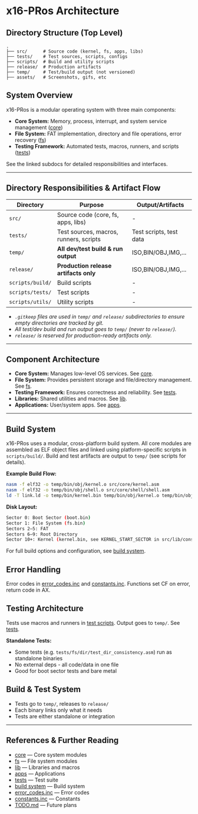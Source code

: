 # x16-PRos Architecture

## Directory Structure (Top Level)

```text
.
├── src/      # Source code (kernel, fs, apps, libs)
├── tests/    # Test sources, scripts, configs
├── scripts/  # Build and utility scripts
├── release/  # Production artifacts
├── temp/     # Test/build output (not versioned)
├── assets/   # Screenshots, gifs, etc
```

## System Overview

x16-PRos is a modular operating system with three main components:

- **Core System:** Memory, process, interrupt, and system service management ([core][core-readme])
- **File System:** FAT implementation, directory and file operations, error recovery ([fs][fs-readme])
- **Testing Framework:** Automated tests, macros, runners, and scripts ([tests][tests-readme])

See the linked subdocs for detailed responsibilities and interfaces.

---

## Directory Responsibilities & Artifact Flow

| Directory              | Purpose                                         | Output/Artifacts          |
|------------------------|------------------------------------------------|----------------------------|
| `src/`                 | Source code (core, fs, apps, libs)             | -                          |
| `tests/`               | Test sources, macros, runners, scripts          | Test scripts, test data   |
| `temp/`                | **All dev/test build & run output**             | ISO,BIN/OBJ,IMG,...      |
| `release/`             | **Production release artifacts only**           | ISO,BIN/OBJ,IMG,...      |
| `scripts/build/`       | Build scripts                                    | -                        |
| `scripts/tests/`       | Test scripts                                     | -                        |
| `scripts/utils/`       | Utility scripts                                  | -                        |

- *`.gitkeep` files are used in `temp/` and `release/` subdirectories to ensure empty directories are tracked by git.*
- *All test/dev build and run output goes to `temp/` (never to `release/`).*
- *`release/` is reserved for production-ready artifacts only.*

---

## Component Architecture

- **Core System:** Manages low-level OS services. See [core][core-readme].
- **File System:** Provides persistent storage and file/directory management. See [fs][fs-readme].
- **Testing Framework:** Ensures correctness and reliability. See [tests][tests-readme].
- **Libraries:** Shared utilities and macros. See [lib][lib-readme].
- **Applications:** User/system apps. See [apps][apps-readme].

---

## Build System

x16-PRos uses a modular, cross-platform build system. All core modules are assembled as ELF object files and linked using platform-specific scripts in `scripts/build/`. Build and test artifacts are output to `temp/` (see scripts for details).

**Example Build Flow:**

```sh
nasm -f elf32 -o temp/bin/obj/kernel.o src/core/kernel.asm
nasm -f elf32 -o temp/bin/obj/shell.o src/core/shell/shell.asm
ld -T link.ld -o temp/bin/kernel.bin temp/bin/obj/kernel.o temp/bin/obj/shell.o [other .o files...]
```

**Disk Layout:**

```sh
Sector 0: Boot Sector (boot.bin)
Sector 1: File System (fs.bin)
Sectors 2–5: FAT
Sectors 6–9: Root Directory
Sector 10+: Kernel (kernel.bin, see KERNEL_START_SECTOR in src/lib/constants.inc), then apps
```

For full build options and configuration, see [build system][scripts-readme].

## Error Handling

Error codes in [error_codes.inc][error-codes] and [constants.inc][constants]. Functions set CF on error, return code in AX.

## Testing Architecture

Tests use macros and runners in [test scripts][scripts-tests]. Output goes to `temp/`. See [tests][tests-readme].

**Standalone Tests:**

- Some tests (e.g. `tests/fs/dir/test_dir_consistency.asm`) run as standalone binaries
- No external deps - all code/data in one file
- Good for boot sector tests and bare metal

## Build & Test System

- Tests go to `temp/`, releases to `release/`
- Each binary links only what it needs
- Tests are either standalone or integration

---

## References & Further Reading

- [core][core-readme] — Core system modules
- [fs][fs-readme] — File system modules
- [lib][lib-readme] — Libraries and macros
- [apps][apps-readme] — Applications
- [tests][tests-readme] — Test suite
- [build system][scripts-readme] — Build system
- [error_codes.inc][error-codes] — Error codes
- [constants.inc][constants] — Constants
- [TODO.md][todo] — Future plans

<!-- Reference-style links -->
[core-readme]: src/core/README.md
[fs-readme]: src/fs/README.md
[lib-readme]: src/lib/README.md
[apps-readme]: src/apps/README.md
[tests-readme]: tests/README.md
[scripts-readme]: scripts/README.md
[scripts-tests]: scripts/tests/
[error-codes]: src/lib/error_codes.inc
[constants]: src/lib/constants.inc
[todo]: TODO.md
